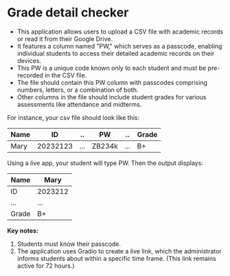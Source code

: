 # Grade detail checker

- This application allows users to upload a CSV file with academic records or read it from their Google Drive. 
- It features a column named "PW," which serves as a passcode, enabling individual students to access their detailed academic records on their devices. 
- This PW is a unique code known only to each student and must be pre-recorded in the CSV file. 
- The file should contain this PW column with passcodes comprising numbers, letters, or a combination of both. 
- Other columns in the file should include student grades for various assessments like attendance and midterms. 

For instance, your csv file should look like this:

|Name|ID|..|PW|..|Grade|
|--|--|--|--|--|--|
|Mary|20232123|...|ZB234k|...|B+|

Using a live app, your student will type PW. Then the output displays:

|Name|Mary|
|--|--|
|ID|2023212|
|...|...|
|Grade|B+|

**Key notes:** 
1) Students must know their passcode.
2) The application uses Gradio to create a live link, which the administrator informs students about within a specific time frame. (This link remains active for 72 hours.)

